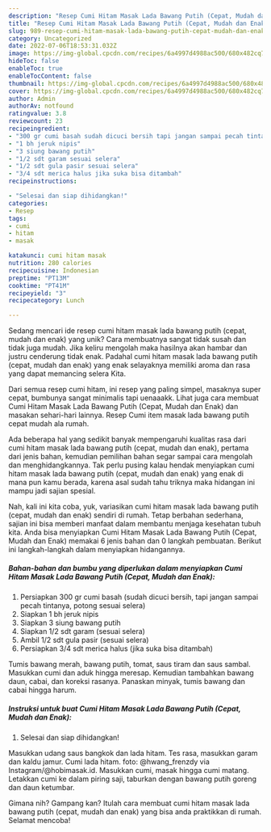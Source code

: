 ```yaml
---
description: "Resep Cumi Hitam Masak Lada Bawang Putih (Cepat, Mudah dan Enak) yang Lezat"
title: "Resep Cumi Hitam Masak Lada Bawang Putih (Cepat, Mudah dan Enak) yang Lezat"
slug: 989-resep-cumi-hitam-masak-lada-bawang-putih-cepat-mudah-dan-enak-yang-lezat
category: Uncategorized
date: 2022-07-06T18:53:31.032Z
image: https://img-global.cpcdn.com/recipes/6a4997d4988ac500/680x482cq70/cumi-hitam-masak-lada-bawang-putih-cepat-mudah-dan-enak-foto-resep-utama.jpg
hideToc: false
enableToc: true
enableTocContent: false
thumbnail: https://img-global.cpcdn.com/recipes/6a4997d4988ac500/680x482cq70/cumi-hitam-masak-lada-bawang-putih-cepat-mudah-dan-enak-foto-resep-utama.jpg
cover: https://img-global.cpcdn.com/recipes/6a4997d4988ac500/680x482cq70/cumi-hitam-masak-lada-bawang-putih-cepat-mudah-dan-enak-foto-resep-utama.jpg
author: Admin
authorAv: notfound
ratingvalue: 3.8
reviewcount: 23
recipeingredient:
- "300 gr cumi basah sudah dicuci bersih tapi jangan sampai pecah tintanya potong sesuai selera"
- "1 bh jeruk nipis"
- "3 siung bawang putih"
- "1/2 sdt garam sesuai selera"
- "1/2 sdt gula pasir sesuai selera"
- "3/4 sdt merica halus jika suka bisa ditambah"
recipeinstructions:

- "Selesai dan siap dihidangkan!"
categories:
- Resep
tags:
- cumi
- hitam
- masak

katakunci: cumi hitam masak 
nutrition: 280 calories
recipecuisine: Indonesian
preptime: "PT13M"
cooktime: "PT41M"
recipeyield: "3"
recipecategory: Lunch

---
```





Sedang mencari ide resep cumi hitam masak lada bawang putih (cepat, mudah dan enak) yang unik? Cara membuatnya sangat tidak susah dan tidak juga mudah. Jika keliru mengolah maka hasilnya akan hambar dan justru cenderung tidak enak. Padahal cumi hitam masak lada bawang putih (cepat, mudah dan enak) yang enak selayaknya memiliki aroma dan rasa yang dapat memancing selera Kita.





Dari semua resep cumi hitam, ini resep yang paling simpel, masaknya super cepat, bumbunya sangat minimalis tapi uenaaakk. Lihat juga cara membuat Cumi Hitam Masak Lada Bawang Putih (Cepat, Mudah dan Enak) dan masakan sehari-hari lainnya. Resep Cumi item masak lada bawang putih cepat mudah ala rumah.

Ada beberapa hal yang sedikit banyak mempengaruhi kualitas rasa dari cumi hitam masak lada bawang putih (cepat, mudah dan enak), pertama dari jenis bahan, kemudian pemilihan bahan segar sampai cara mengolah dan menghidangkannya. Tak perlu pusing kalau hendak menyiapkan cumi hitam masak lada bawang putih (cepat, mudah dan enak) yang enak di mana pun kamu berada, karena asal sudah tahu triknya maka hidangan ini mampu jadi sajian spesial.






Nah, kali ini kita coba, yuk, variasikan cumi hitam masak lada bawang putih (cepat, mudah dan enak) sendiri di rumah. Tetap berbahan sederhana, sajian ini bisa memberi manfaat dalam membantu menjaga kesehatan tubuh kita. Anda bisa menyiapkan Cumi Hitam Masak Lada Bawang Putih (Cepat, Mudah dan Enak) memakai 6 jenis bahan dan 0 langkah pembuatan. Berikut ini langkah-langkah dalam menyiapkan hidangannya.

<!--inarticleads1-->

##### Bahan-bahan dan bumbu yang diperlukan dalam menyiapkan Cumi Hitam Masak Lada Bawang Putih (Cepat, Mudah dan Enak):

1. Persiapkan 300 gr cumi basah (sudah dicuci bersih, tapi jangan sampai pecah tintanya, potong sesuai selera)
1. Siapkan 1 bh jeruk nipis
1. Siapkan 3 siung bawang putih
1. Siapkan 1/2 sdt garam (sesuai selera)
1. Ambil 1/2 sdt gula pasir (sesuai selera)
1. Persiapkan 3/4 sdt merica halus (jika suka bisa ditambah)


Tumis bawang merah, bawang putih, tomat, saus tiram dan saus sambal. Masukkan cumi dan aduk hingga meresap. Kemudian tambahkan bawang daun, cabai, dan koreksi rasanya. Panaskan minyak, tumis bawang dan cabai hingga harum. 

<!--inarticleads2-->

##### Instruksi untuk buat Cumi Hitam Masak Lada Bawang Putih (Cepat, Mudah dan Enak):


1. Selesai dan siap dihidangkan!

Masukkan udang saus bangkok dan lada hitam. Tes rasa, masukkan garam dan kaldu jamur. Cumi lada hitam. foto: @hwang_frenzdy via Instagram/@hobimasak.id. Masukkan cumi, masak hingga cumi matang. Letakkan cumi ke dalam piring saji, taburkan dengan bawang putih goreng dan daun ketumbar. 

Gimana nih? Gampang kan? Itulah cara membuat cumi hitam masak lada bawang putih (cepat, mudah dan enak) yang bisa anda praktikkan di rumah. Selamat mencoba!
